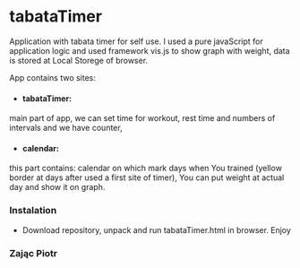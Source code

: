 # tabataTimer
 Application with tabata timer for self use. I used a pure javaScript for application logic and used framework vis.js to show graph with weight, data is stored at Local Storege of browser.
 
 App contains two sites:
 * #### tabataTimer: 
 main part of app, we can set time for workout, rest time and numbers of intervals and we have counter,
 * #### calendar:
 this part contains: calendar on which mark days when You trained (yellow border at days after used a first site of timer), You can put weight at actual day and show it on graph.
 
 ### Instalation
 * Download repository, unpack and run tabataTimer.html in browser.
 Enjoy
 
 ### Zając Piotr
